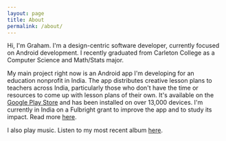 ```yaml
---
layout: page
title: About
permalink: /about/
---
```


Hi, I'm Graham. I'm a design-centric software developer, currently focused on Android development. I recently graduated from Carleton College as a Computer Science and Math/Stats major.

My main project right now is an Android app I'm developing for an education nonprofit in India. The app distributes creative lesson plans to teachers across India, particularly those who don't have the time or resources to come up with lesson plans of their own. It's available on the [Google Play Store](https://play.google.com/store/apps/details?id=org.jnanaprabodhini.happyteacherapp) and has been installed on over 13,000 devices. I'm currently in India on a Fulbright grant to improve the app and to study its impact. Read more [here](http://fulbright.grahamearley.website).

I also play music. Listen to my most recent album [here](https://grahamearley.bandcamp.com).
